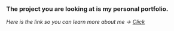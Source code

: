 <h3>The project you are looking at is my personal portfolio.</h3>
<i>Here is the link so you can learn more about me -> <a href="https://vasioo.github.io/Portfolio/" target="_blank">Click</a></i>
